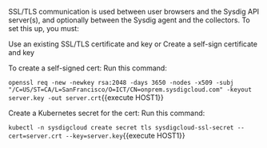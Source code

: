 SSL/TLS communication is used between user browsers and the Sysdig API server(s), and optionally between the Sysdig agent and the collectors. 
To set this up, you must: 

Use an existing SSL/TLS certificate and key or
Create a self-sign certificate and key 

To create a self-signed cert: 
Run this command: 

`openssl req -new -newkey rsa:2048 -days 3650 -nodes -x509 -subj "/C=US/ST=CA/L=SanFrancisco/O=ICT/CN=onprem.sysdigcloud.com" -keyout server.key -out server.crt`{{execute HOST1}}

Create a Kubernetes secret for the cert: 
Run this command: 

`kubectl -n sysdigcloud create secret tls sysdigcloud-ssl-secret --cert=server.crt --key=server.key`{{execute HOST1}}

